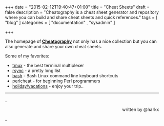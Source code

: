 +++
date = "2015-02-12T19:40:47+01:00"
title = "Cheat Sheets"
draft = false
description = "Cheatography is a cheat sheet generator and repository where you can build and share cheat sheets and quick references."
tags = [ "blog" ]
categories = [ "documentation" , "sysadmin" ]

+++

The homepage of **<a href="http://www.cheatography.com/" target="_blank">Cheatography</a>** not only has a nice collection but you can also generate and share your own cheat sheets.

Some of my favorites:

  * <a href="http://www.cheatography.com/bechtold/cheat-sheets/tmux-the-terminal-multiplexer/" target="_blank">tmux</a> - the best terminal multiplexer
  * <a href="http://www.cheatography.com/richardjh/cheat-sheets/rsync/" target="_blank">rsync</a> - a pretty long list
  * <a href="http://www.cheatography.com/oguzkonya/cheat-sheets/bash/" target="_blank">bash</a> - Bash Linux command line keyboard shortcuts
  * <a href="http://www.cheatography.com/mishin/cheat-sheets/perlcheat/" target="_blank">perlcheat</a> - for beginning Perl programmers
  * <a href="http://www.cheatography.com/spaceduck/cheat-sheets/holidays-vacations/" target="_blank">holiday/vacations</a> - enjoy your trip..

<hr>
_<p align=right>written by @harkx</p>_
